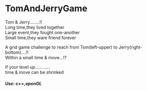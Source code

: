 # TomAndJerryGame

Tom & Jerry........!! <br>
Long time,they lived together<br>
Large event,they fought one-another<br>
Small time,they ware friend forever<br>

A grid game challenge to reach from Tom(left-upper) to Jerry(right-bottom)....!!<br>
Within a small time & move...!? <br>

If your level up............<br>
time & move can be shrinked<br>

##### Use: c++,openGL


